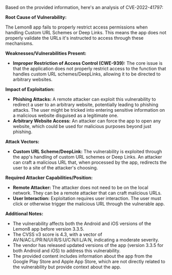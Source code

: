 Based on the provided information, here's an analysis of CVE-2022-41797:

**Root Cause of Vulnerability:**

The Lemon8 app fails to properly restrict access permissions when handling Custom URL Schemes or Deep Links. This means the app does not properly validate the URLs it's instructed to access through these mechanisms.

**Weaknesses/Vulnerabilities Present:**

*   **Improper Restriction of Access Control (CWE-939):** The core issue is that the application does not properly restrict access to the function that handles custom URL schemes/DeepLinks, allowing it to be directed to arbitrary websites.

**Impact of Exploitation:**

*   **Phishing Attacks:** A remote attacker can exploit this vulnerability to redirect a user to an arbitrary website, potentially leading to phishing attacks. The user might be tricked into entering sensitive information on a malicious website disguised as a legitimate one.
*   **Arbitrary Website Access:** An attacker can force the app to open any website, which could be used for malicious purposes beyond just phishing.

**Attack Vectors:**

*   **Custom URL Scheme/DeepLink:** The vulnerability is exploited through the app's handling of custom URL schemes or Deep Links. An attacker can craft a malicious URL that, when processed by the app, redirects the user to a site of the attacker's choosing.

**Required Attacker Capabilities/Position:**

*   **Remote Attacker:** The attacker does not need to be on the local network. They can be a remote attacker that can craft malicious URLs.
*   **User Interaction:** Exploitation requires user interaction. The user must click or otherwise trigger the malicious URL through the vulnerable app.

**Additional Notes:**

*   The vulnerability affects both the Android and iOS versions of the Lemon8 app before version 3.3.5.
*   The CVSS v3 score is 4.3, with a vector of AV:N/AC:L/PR:N/UI:R/S:U/C:N/I:L/A:N, indicating a moderate severity.
*   The vendor has released updated versions of the app (version 3.3.5 for both Android and iOS) to address this vulnerability.
* The provided content includes information about the app from the Google Play Store and Apple App Store, which are not directly related to the vulnerability but provide context about the app.